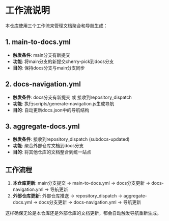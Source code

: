 # 工作流说明

本仓库使用三个工作流来管理文档聚合和导航生成：

## 1. main-to-docs.yml
- **触发条件**: main分支有新提交
- **功能**: 将main分支的新提交cherry-pick到docs分支
- **目的**: 保持docs分支与main分支同步

## 2. docs-navigation.yml  
- **触发条件**: docs分支有新提交 或 接收到repository_dispatch
- **功能**: 执行scripts/generate-navigation.js生成导航
- **目的**: 自动更新docs.json中的导航结构

## 3. aggregate-docs.yml
- **触发条件**: 接收到repository_dispatch (subdocs-updated)
- **功能**: 聚合外部仓库文档到docs分支
- **目的**: 将其他仓库的文档整合到统一站点

## 工作流程

1. **本仓库更新**: main分支提交 → main-to-docs.yml → docs分支更新 → docs-navigation.yml → 导航更新
2. **外部仓库更新**: 外部仓库推送 → repository_dispatch → aggregate-docs.yml → docs分支更新 → docs-navigation.yml → 导航更新

这样确保无论是本仓库还是外部仓库的文档更新，都会自动触发导航重新生成。